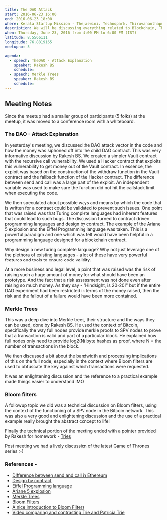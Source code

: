 ```yaml
---
title: The DAO Attack
start: 2016-06-23 16:00
end: 2016-06-23 18:00
where: Kerala Startup Mission - Thejaswini. Technopark. Thiruvananthapuram.
description: We will be discussing everything related to Blockchain, The DAO attack and Merkle Trees in the proposed time.
when: Thursday, June 23, 2016 from 4:00 PM to 6:00 PM (IST)
latitude: 8.5566111
longitude: 76.8819165
meetupno: 5

agenda:
  - speech: TheDAO - Attack Explanation
    speaker: Rakesh BS
    schedule:
  - speech: Merkle Trees
    speaker: Rakesh BS
    schedule:
---
```




## Meeting Notes 
Since the meetup had a smaller group of participants (5 folks) at the meetup, it was moved to a conference room with a whiteboard.


### The DAO - Attack Explanation  
In yesterday's meeting, we discussed the DAO attack vector in the code and how the money was siphoned off into the child DAO contract. This was very informative discussion by Rakesh BS. We created a simpler Vault contract with the recursive call vulnerability. We used a Hacker contract that exploits this vulnerability to get money out of the Vault contract. In essence, the exploit was based on the construction of the withdraw function in the Vault contract and the fallback function of the Hacker contract. The difference between send and call was a large part of the exploit. An independent variable was used to make sure the function did not hit the callstack limit when executing the code.


We then speculated about possible ways and means by which the code that is written for a contract could be validated to prevent such issues. One point that was raised was that Turing complete languages had inherent features that could lead to such bugs. The discussion turned to contract driven programming languages and design by contract. The example of the Ariane 5 explosion and the Eiffel Programming language  was taken. This is a powerful paradigm and one which was felt would have been helpful in a programming language designed for a blockchain contract. 

 Why design a new turing complete language? Why not just leverage one of the plethora of existing languages - a lot of these have very powerful features and tools to ensure code validity.
 

At a more business and legal level, a point that was raised was the risk of raising such a huge amount of money for what should have been an prototype. And the fact that a risk assessment was not done even after raising so much money. As they say - "Hindsight, is 20-20!" but if the entire DAO experiment had been restricted in terms of the money raised, then the risk and the fallout of a failure would have been more contained. 

### Merkle Trees
This was a deep dive into Merkle trees, their structure and the ways they can be used, done by Rakesh BS. He used the context of Bitcoin, specifically the way full nodes provide merkle proofs to SPV nodes to prove that a transaction is valid and part of a particular block. He explained how full nodes only need to provide log2(N) byte hashes as proof, where N = the number of transactions in the block.


We then discussed a bit about the bandwidth and processing implications of this on the full node, especially in the context where Bloom filters are used to obfuscate the key against which transactions were requested.


It was an enlightening discussion and the reference to a practical example made things easier to understand IMO.

### Bloom filters
A followup topic we did was a technical discussion on Bloom filters, using the context of the functioning of a SPV node in the Bitcoin network. This was also a very good and enlightening discussion and the use of a practical example really brought the abstract concept to life!


Finally the technical portion of the meeting ended with a pointer provided by Rakesh for homework - [Tries](https://en.wikipedia.org/wiki/Trie)  


Post meeting we had a lively discussion of the latest Game of Thrones series :-)


### References - 

  - [Difference between send and call in Ethereum](http://ethereum.stackexchange.com/q/6470/259)
  - [Design by contract](http://c2.com/cgi/wiki?DesignByContract)
  - [Eiffel Programming language](https://www.eiffel.com/values/design-by-contract/)
  - [Ariane 5 explosion](https://www.ima.umn.edu/~arnold/disasters/ariane.html)
  - [Merkle Trees](https://en.wikipedia.org/wiki/Merkle_tree)
  - [Bloom Filters](https://en.wikipedia.org/wiki/Bloom_filter)
  - [A nice introduction to Bloom Filters](http://billmill.org/bloomfilter-tutorial/)
  - [Video comparing and contrasting Trie and Patricia Trie](https://www.youtube.com/watch?v=jXAHLqQthKw)
  
